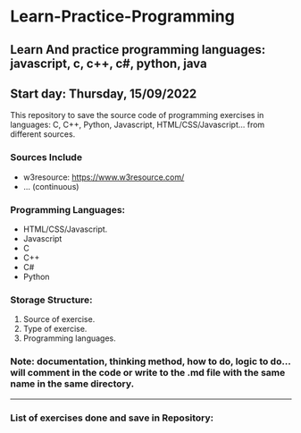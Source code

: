 # Learn-Practice-Programming
## Learn And practice programming languages: javascript, c, c++, c#, python, java
## Start day: Thursday, 15/09/2022

This repository to save the source code of programming exercises in languages: C, C++, Python, Javascript, HTML/CSS/Javascript... from different sources.
### Sources Include
- w3resource: https://www.w3resource.com/
- ... (continuous)
### Programming Languages:
- HTML/CSS/Javascript.
- Javascript
- C
- C++
- C#
- Python
### Storage Structure:
1. Source of exercise.
2. Type of exercise.
3. Programming languages.
### Note: documentation, thinking method, how to do, logic to do... will comment in the code or write to the .md file with the same name in the same directory.
---
### List of exercises done and save in Repository:
